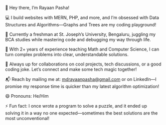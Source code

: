 👋 Hey there, I’m Rayaan Pasha!

💻 I build websites with MERN, PHP, and more, and I’m obsessed with Data Structures and Algorithms—Graphs and Trees are my coding playground!

🌱 Currently a freshman at St. Joseph’s University, Bengaluru, juggling my BCA studies while mastering code and debugging my way through life.

🧠 With 2+ years of experience teaching Math and Computer Science, I can turn complex problems into clear, understandable solutions.

🤝 Always up for collaborations on cool projects, tech discussions, or a good coding joke. Let’s connect and make some tech magic together!

📬 Reach by mailing me at: mdrayaanpasha@gmail.com or on LinkedIn—I promise my response time is quicker than my latest algorithm optimization!

😄 Pronouns: He/Him

⚡ Fun fact: I once wrote a program to solve a puzzle, and it ended up solving it in a way no one expected—sometimes the best solutions are the most unconventional!
